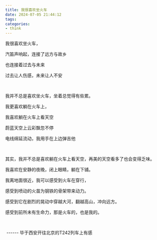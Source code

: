 ```yaml
---
title: 我很喜欢坐火车
date: 2024-07-05 21:44:12
tags:
categories:
- think
---
```




我很喜欢坐火车，

汽笛声响起，连接了远方与故乡

也连接着过去与未来

过去让人伤感，未来让人不安

<br>

我并不总是喜欢坐火车，坐着总觉得有些累。

我更喜欢躺在火车上，

我喜欢躺在火车上看天空

蔚蓝天空上云彩飘忽不停

电线绵延流动，我用手在上边弹吉他

<br>

其实，我并不总是喜欢躺在火车上看天空，再美的天空看多了也会变得乏味。

我喜欢在安静的夜晚，闭上眼睛，躺在下铺。

我离地面很近，我可以感受到火车在穿行，

感受到喷动的火苗为钢铁的骨架带来动力。

感受到它在剧烈的晃动中穿越大河，翻越高山，冲向远方。

感受到前所未有生命力，那是火车的，也是我的。

<br>





​																																													------ 毕于西安开往北京的T242列车上有感

